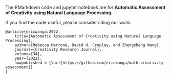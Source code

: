 The RMarkdown code and jupyter notebook are for **Automatic Assessment of Creativity using Natural Language Processing**.

If you find the code useful, please consider citing our work:

```
@article{ericwanga:2022,
    title={Automatic Assessment of Creativity using Natural Language Processing},
    author={Rebecca Marrone, David H. Cropley, and Zhengzheng Wang},
    journal={Creativity Research Journal},
    volume={34},
    year={2022},
    howpublished = {\url{https://github.com/ericwanga/math-creativity-assessment}}
}
```
